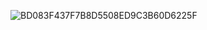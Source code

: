 ![BD083F437F7B8D5508ED9C3B60D6225F](../assets/blog_res/%E6%96%B0%E5%BB%BA%20Markdown%20document.assets/BD083F437F7B8D5508ED9C3B60D6225F-16486259829531.png)